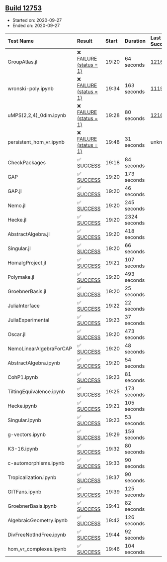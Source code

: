 ## [Build 12753](https://oscarci.mathematik.uni-kl.de/job/oscar/12753/)

* Started on: 2020-09-27
* Ended on: 2020-09-27

| Test Name    | Result | Start | Duration | Last Success | First Failure |
|:-------------|:-------|:------|:---------|:-------------|:--------------|
| GroupAtlas.jl | ❌ [FAILURE (status = 1)](https://oscarci.mathematik.uni-kl.de/job/oscar/12753/artifact/logs/build-12753/GroupAtlas.jl.log) | 19:20 | 64 seconds | [12167](https://oscarci.mathematik.uni-kl.de/job/oscar/12167/) | [12168](https://oscarci.mathematik.uni-kl.de/job/oscar/12168/) |
| wronski-poly.ipynb | ❌ [FAILURE (status = 1)](https://oscarci.mathematik.uni-kl.de/job/oscar/12753/artifact/logs/build-12753/wronski-poly.ipynb.log) | 19:34 | 163 seconds | [11192](https://oscarci.mathematik.uni-kl.de/job/oscar/11192/) | [11193](https://oscarci.mathematik.uni-kl.de/job/oscar/11193/) |
| uMPS(2,2,4)_0dim.ipynb | ❌ [FAILURE (status = 1)](https://oscarci.mathematik.uni-kl.de/job/oscar/12753/artifact/logs/build-12753/uMPS-2-2-4-_0dim.ipynb.log) | 19:28 | 80 seconds | [12167](https://oscarci.mathematik.uni-kl.de/job/oscar/12167/) | [12168](https://oscarci.mathematik.uni-kl.de/job/oscar/12168/) |
| persistent_hom_vr.ipynb | ❌ [FAILURE (status = 1)](https://oscarci.mathematik.uni-kl.de/job/oscar/12753/artifact/logs/build-12753/persistent_hom_vr.ipynb.log) | 19:48 | 31 seconds | unknown | unknown |
| CheckPackages | ✅ [SUCCESS](https://oscarci.mathematik.uni-kl.de/job/oscar/12753/artifact/logs/build-12753/CheckPackages.log) | 19:18 | 84 seconds |  |  |
| GAP | ✅ [SUCCESS](https://oscarci.mathematik.uni-kl.de/job/oscar/12753/artifact/logs/build-12753/GAP.log) | 19:20 | 173 seconds |  |  |
| GAP.jl | ✅ [SUCCESS](https://oscarci.mathematik.uni-kl.de/job/oscar/12753/artifact/logs/build-12753/GAP.jl.log) | 19:20 | 46 seconds |  |  |
| Nemo.jl | ✅ [SUCCESS](https://oscarci.mathematik.uni-kl.de/job/oscar/12753/artifact/logs/build-12753/Nemo.jl.log) | 19:20 | 245 seconds |  |  |
| Hecke.jl | ✅ [SUCCESS](https://oscarci.mathematik.uni-kl.de/job/oscar/12753/artifact/logs/build-12753/Hecke.jl.log) | 19:20 | 2324 seconds |  |  |
| AbstractAlgebra.jl | ✅ [SUCCESS](https://oscarci.mathematik.uni-kl.de/job/oscar/12753/artifact/logs/build-12753/AbstractAlgebra.jl.log) | 19:20 | 418 seconds |  |  |
| Singular.jl | ✅ [SUCCESS](https://oscarci.mathematik.uni-kl.de/job/oscar/12753/artifact/logs/build-12753/Singular.jl.log) | 19:20 | 66 seconds |  |  |
| HomalgProject.jl | ✅ [SUCCESS](https://oscarci.mathematik.uni-kl.de/job/oscar/12753/artifact/logs/build-12753/HomalgProject.jl.log) | 19:21 | 107 seconds |  |  |
| Polymake.jl | ✅ [SUCCESS](https://oscarci.mathematik.uni-kl.de/job/oscar/12753/artifact/logs/build-12753/Polymake.jl.log) | 19:20 | 493 seconds |  |  |
| GroebnerBasis.jl | ✅ [SUCCESS](https://oscarci.mathematik.uni-kl.de/job/oscar/12753/artifact/logs/build-12753/GroebnerBasis.jl.log) | 19:20 | 25 seconds |  |  |
| JuliaInterface | ✅ [SUCCESS](https://oscarci.mathematik.uni-kl.de/job/oscar/12753/artifact/logs/build-12753/JuliaInterface.log) | 19:22 | 22 seconds |  |  |
| JuliaExperimental | ✅ [SUCCESS](https://oscarci.mathematik.uni-kl.de/job/oscar/12753/artifact/logs/build-12753/JuliaExperimental.log) | 19:23 | 37 seconds |  |  |
| Oscar.jl | ✅ [SUCCESS](https://oscarci.mathematik.uni-kl.de/job/oscar/12753/artifact/logs/build-12753/Oscar.jl.log) | 19:20 | 473 seconds |  |  |
| NemoLinearAlgebraForCAP | ✅ [SUCCESS](https://oscarci.mathematik.uni-kl.de/job/oscar/12753/artifact/logs/build-12753/NemoLinearAlgebraForCAP.log) | 19:20 | 48 seconds |  |  |
| AbstractAlgebra.ipynb | ✅ [SUCCESS](https://oscarci.mathematik.uni-kl.de/job/oscar/12753/artifact/logs/build-12753/AbstractAlgebra.ipynb.log) | 19:20 | 54 seconds |  |  |
| CohP1.ipynb | ✅ [SUCCESS](https://oscarci.mathematik.uni-kl.de/job/oscar/12753/artifact/logs/build-12753/CohP1.ipynb.log) | 19:23 | 81 seconds |  |  |
| TiltingEquivalence.ipynb | ✅ [SUCCESS](https://oscarci.mathematik.uni-kl.de/job/oscar/12753/artifact/logs/build-12753/TiltingEquivalence.ipynb.log) | 19:25 | 173 seconds |  |  |
| Hecke.ipynb | ✅ [SUCCESS](https://oscarci.mathematik.uni-kl.de/job/oscar/12753/artifact/logs/build-12753/Hecke.ipynb.log) | 19:21 | 105 seconds |  |  |
| Singular.ipynb | ✅ [SUCCESS](https://oscarci.mathematik.uni-kl.de/job/oscar/12753/artifact/logs/build-12753/Singular.ipynb.log) | 19:23 | 53 seconds |  |  |
| g-vectors.ipynb | ✅ [SUCCESS](https://oscarci.mathematik.uni-kl.de/job/oscar/12753/artifact/logs/build-12753/g-vectors.ipynb.log) | 19:29 | 159 seconds |  |  |
| K3-16.ipynb | ✅ [SUCCESS](https://oscarci.mathematik.uni-kl.de/job/oscar/12753/artifact/logs/build-12753/K3-16.ipynb.log) | 19:32 | 80 seconds |  |  |
| c-automorphisms.ipynb | ✅ [SUCCESS](https://oscarci.mathematik.uni-kl.de/job/oscar/12753/artifact/logs/build-12753/c-automorphisms.ipynb.log) | 19:33 | 90 seconds |  |  |
| Tropicalization.ipynb | ✅ [SUCCESS](https://oscarci.mathematik.uni-kl.de/job/oscar/12753/artifact/logs/build-12753/Tropicalization.ipynb.log) | 19:37 | 90 seconds |  |  |
| GITFans.ipynb | ✅ [SUCCESS](https://oscarci.mathematik.uni-kl.de/job/oscar/12753/artifact/logs/build-12753/GITFans.ipynb.log) | 19:39 | 125 seconds |  |  |
| GroebnerBasis.ipynb | ✅ [SUCCESS](https://oscarci.mathematik.uni-kl.de/job/oscar/12753/artifact/logs/build-12753/GroebnerBasis.ipynb.log) | 19:41 | 82 seconds |  |  |
| AlgebraicGeometry.ipynb | ✅ [SUCCESS](https://oscarci.mathematik.uni-kl.de/job/oscar/12753/artifact/logs/build-12753/AlgebraicGeometry.ipynb.log) | 19:42 | 126 seconds |  |  |
| DivFreeNotIndFree.ipynb | ✅ [SUCCESS](https://oscarci.mathematik.uni-kl.de/job/oscar/12753/artifact/logs/build-12753/DivFreeNotIndFree.ipynb.log) | 19:44 | 92 seconds |  |  |
| hom_vr_complexes.ipynb | ✅ [SUCCESS](https://oscarci.mathematik.uni-kl.de/job/oscar/12753/artifact/logs/build-12753/hom_vr_complexes.ipynb.log) | 19:46 | 104 seconds |  |  |

